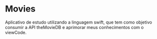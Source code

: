 # Movies
Aplicativo de estudo utilizando a linguagem swift, que tem como objetivo consumir a API theMovieDB e aprimorar meus conhecimentos com o viewCode.
